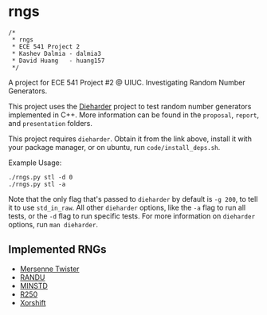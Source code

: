 rngs
====

    /*
     * rngs
     * ECE 541 Project 2
     * Kashev Dalmia - dalmia3
     * David Huang   - huang157
     */

A project for ECE 541 Project #2 @ UIUC. Investigating Random Number Generators.

This project uses the [Dieharder](https://www.phy.duke.edu/~rgb/General/dieharder.php) project to test random number generators implemented in C++. More information can be found in the `proposal`, `report`, and `presentation` folders.

This project requires `dieharder`. Obtain it from the link above, install it with your package manager, or on ubuntu, run `code/install_deps.sh`.

Example Usage:

    ./rngs.py stl -d 0
    ./rngs.py stl -a

Note that the only flag that's passed to `dieharder` by default is `-g 200`, to tell it to use `std_in_raw`. All other `dieharder` options, like the `-a` flag to run all tests, or the `-d` flag to run specific tests. For more information on `dieharder` options, run `man dieharder`.

## Implemented RNGs
- [Mersenne Twister](http://en.wikipedia.org/wiki/Mersenne_twister)
- [RANDU](http://en.wikipedia.org/wiki/RANDU)
- [MINSTD](http://en.wikipedia.org/wiki/Lehmer_random_number_generator#Parameters_in_common_use)
- [R250](http://fossies.org/dox/gsl-1.16/r250_8c_source.html)
- [Xorshift](http://en.wikipedia.org/wiki/Xorshift)
